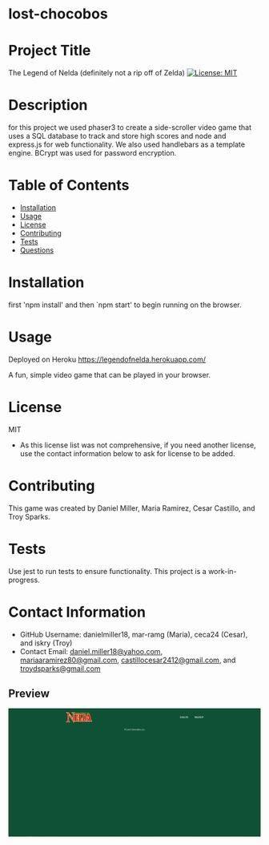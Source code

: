 # lost-chocobos

# Project Title
The Legend of Nelda (definitely not a rip off of Zelda)
[![License: MIT](https://img.shields.io/badge/License-MIT-yellow.svg)](https://opensource.org/licenses/MIT)

# Description
for this project we used phaser3 to create a side-scroller video game that uses a SQL database to track and store high scores and node and express.js for web functionality. We also used handlebars as a template engine. BCrypt was used for password encryption.

# Table of Contents 
* [Installation](#-Installation)
* [Usage](#-Usage)
* [License](#-Installation)
* [Contributing](#-Contributing)
* [Tests](#-Tests)
* [Questions](#-Contact-Information)
    
# Installation
first 'npm install' and then `npm start' to begin running on the browser.

# Usage
Deployed on Heroku https://legendofnelda.herokuapp.com/

A fun, simple video game that can be played in your browser. 

# License 
MIT
* As this license list was not comprehensive, if you need another license, use the contact information below to ask for license to be added. 

# Contributing 
This game was created by Daniel Miller, Maria Ramirez, Cesar Castillo, and Troy Sparks.

# Tests
Use jest to run tests to ensure functionality. This project is a work-in-progress.

# Contact Information 
* GitHub Username: danielmiller18, mar-ramg (Maria), ceca24 (Cesar), and iskry (Troy)
* Contact Email: daniel.miller18@yahoo.com, mariaaramirez80@gmail.com, castillocesar2412@gmail.com, and troydsparks@gmail.com

## **Preview**
![Website Preview](./assets/images/screenshot.PNG)

